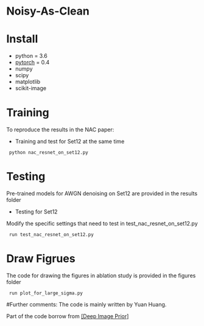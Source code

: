 # Noisy-As-Clean


# Install

- python = 3.6
- [pytorch](http://pytorch.org/) = 0.4
- numpy
- scipy
- matplotlib
- scikit-image

# Training
 To reproduce the results in the NAC paper:
 

 - Training and test for Set12 at the same time
```
 python nac_resnet_on_set12.py
```

# Testing

Pre-trained models for AWGN denoising on Set12 are provided in the results folder

 - Testing for Set12
 
 Modify the specific settings that need to test in test_nac_resnet_on_set12.py
 
```
 run test_nac_resnet_on_set12.py
```

# Draw Figrues
The code for drawing the figures in ablation study is provided in the figures folder

```
 run plot_for_large_sigma.py
```


#Further comments:
The code is mainly written by Yuan Huang.

Part of the code borrow from [[Deep Image Prior]](https://github.com/DmitryUlyanov/deep-image-prior)





